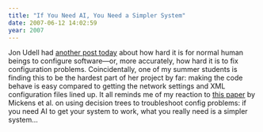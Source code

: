 ```yaml
---
title: "If You Need AI, You Need a Simpler System"
date: 2007-06-12 14:02:59
year: 2007
---
```

Jon Udell had <a href="http://blog.jonudell.net/2007/06/12/configuration-debugging-for-normal-folks/">another post today</a> about how hard it is for normal human beings to configure software—or, more accurately, how hard it is to fix configuration problems.  Coincidentally, one of my summer students is finding this to be the hardest part of her project by far: making the code behave is easy compared to getting the network settings and XML configuration files lined up.  It all reminds me of my reaction to <a href="http://research.microsoft.com/research/pubs/view.aspx?0rc=p&type=inproceedings&id=2008">this paper</a> by Mickens et al. on using decision trees to troubleshoot config problems: if you need AI to get your system to work, what you really need is a simpler system…

